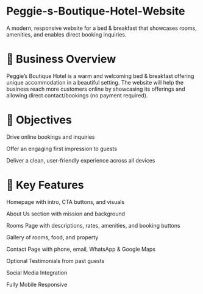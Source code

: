 # Peggie-s-Boutique-Hotel-Website
A modern, responsive website for a bed &amp; breakfast that showcases rooms, amenities, and enables direct booking inquiries.

# 🏨 Business Overview


Peggie’s Boutique Hotel is a warm and welcoming bed & breakfast offering unique accommodation in a beautiful setting. The website will help the business reach more customers online by showcasing its offerings and allowing direct contact/bookings (no payment required).


# 🎯 Objectives
Drive online bookings and inquiries

Offer an engaging first impression to guests

Deliver a clean, user-friendly experience across all devices


# 🔑 Key Features
Homepage with intro, CTA buttons, and visuals

About Us section with mission and background

Rooms Page with descriptions, rates, amenities, and booking buttons

Gallery of rooms, food, and property

Contact Page with phone, email, WhatsApp & Google Maps

Optional Testimonials from past guests

Social Media Integration

Fully Mobile Responsive



